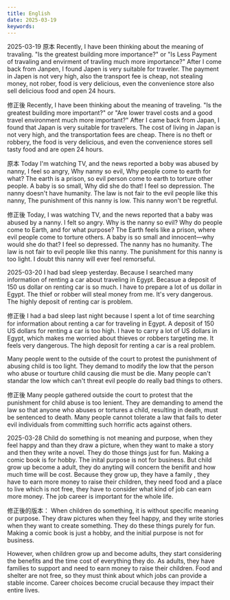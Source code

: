 ```yaml
---
title: English
date: 2025-03-19
keywords: 
---
```


2025-03-19
原本
Recently, I have been thinking about the meaning of travaling.
"Is the greatest building more importance?" or "Is Less Payment of travaling and envirment of travling much more importance?"
After I come back from Janpen, I found Japen is very suitable for traveler.
The payment in Japen is not very high, also the transport fee is cheap, not stealing money, not rober, food is very delicious, even the convenience store also sell delicious food and open 24 hours.

修正後
Recently, I have been thinking about the meaning of traveling.
"Is the greatest building more important?" or "Are lower travel costs and a good travel environment much more important?"
After I came back from Japan, I found that Japan is very suitable for travelers.
The cost of living in Japan is not very high, and the transportation fees are cheap. There is no theft or robbery, the food is very delicious, and even the convenience stores sell tasty food and are open 24 hours.

原本
Today I'm watching TV, and the news reported a boby was abused by nanny, I feel so angry, Why nanny so evil, Why people come to earth for what?
The earth is a prison, so evil person come to earth to torture other people. A baby is so small, Why did she do that! I feel so depression.
The nanny doesn't have humanity. The law is not fair to the evil people like this nanny, The punishment of this nanny is low. This nanny won't be regretful.

修正後
Today, I was watching TV, and the news reported that a baby was abused by a nanny. I felt so angry. Why is the nanny so evil? Why do people come to Earth, and for what purpose?
The Earth feels like a prison, where evil people come to torture others. A baby is so small and innocent—why would she do that? I feel so depressed.
The nanny has no humanity. The law is not fair to evil people like this nanny. The punishment for this nanny is too light. I doubt this nanny will ever feel remorseful.

2025-03-20
I had bad sleep yesterday. Because I searched many information of renting a car about traveling in Egypt. Becasue a deposit of 150 us dollar on renting car is so much.
I have to prepare a lot of us dollar in Egypt. The thief or robber will steal money from me. It's very dangerous. The highly deposit of renting car is problem.

修正後
I had a bad sleep last night because I spent a lot of time searching for information about renting a car for traveling in Egypt. A deposit of 150 US dollars for renting a car is too high.
I have to carry a lot of US dollars in Egypt, which makes me worried about thieves or robbers targeting me. It feels very dangerous. The high deposit for renting a car is a real problem.

Many people went to the outside of the court to protest the punishment of abusing child is too light. They demand to modify the low that the person who abuse or tourture child causing die must be die. Many people can't standar the low which can't threat evil people do really bad things to others.

修正後
Many people gathered outside the court to protest that the punishment for child abuse is too lenient. They are demanding to amend the law so that anyone who abuses or tortures a child, resulting in death, must be sentenced to death. Many people cannot tolerate a law that fails to deter evil individuals from committing such horrific acts against others.

2025-03-28
Child do something is not meaning and purpose, when they feel happy and than they draw a picture, when they want to make a story and then they write a novel. They do those things just for fun. Making a comic book is for hobby. The inital purpose is not for business. But child grow up become a adult, they do anyting will concern the benifit and how much time will be cost. Because they grow up, they have a family , they have to earn more money to raise their children, they need food and a place to live which is not free, they have to consider what kind of job can earn more money. The job career is important for the whole life.

修正後的版本：
When children do something, it is without specific meaning or purpose. They draw pictures when they feel happy, and they write stories when they want to create something. They do these things purely for fun. Making a comic book is just a hobby, and the initial purpose is not for business.

However, when children grow up and become adults, they start considering the benefits and the time cost of everything they do. As adults, they have families to support and need to earn money to raise their children. Food and shelter are not free, so they must think about which jobs can provide a stable income. Career choices become crucial because they impact their entire lives.

